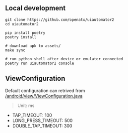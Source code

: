 ## Local development

```
git clone https://github.com/openatx/uiautomator2
cd uiautomator2

pip install poetry
poetry install

# download apk to assets/
make sync

# run python shell after device or emulator connected
poetry run uiautomator2 console
```


## ViewConfiguration
Default configuration can retrived from [/android/view/ViewConfiguration.java](https://android.googlesource.com/platform/frameworks/base/+/master/core/java/android/view/ViewConfiguration.java)

> Unit: ms

- TAP_TIMEOUT: 100
- LONG_PRESS_TIMEOUT: 500
- DOUBLE_TAP_TIMEOUT: 300
